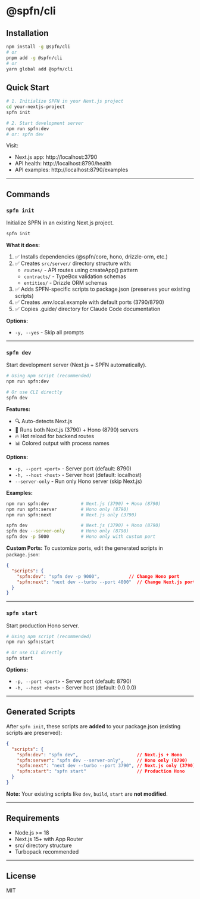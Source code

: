 # @spfn/cli

## Installation

```bash
npm install -g @spfn/cli
# or
pnpm add -g @spfn/cli
# or
yarn global add @spfn/cli
```

## Quick Start

```bash
# 1. Initialize SPFN in your Next.js project
cd your-nextjs-project
spfn init

# 2. Start development server
npm run spfn:dev
# or: spfn dev
```

Visit:
- Next.js app: http://localhost:3790
- API health: http://localhost:8790/health
- API examples: http://localhost:8790/examples

---

## Commands

### `spfn init`

Initialize SPFN in an existing Next.js project.

```bash
spfn init
```

**What it does:**

1. ✅ Installs dependencies (@spfn/core, hono, drizzle-orm, etc.)
2. ✅ Creates `src/server/` directory structure with:
   - `routes/` - API routes using createApp() pattern
   - `contracts/` - TypeBox validation schemas
   - `entities/` - Drizzle ORM schemas
3. ✅ Adds SPFN-specific scripts to package.json (preserves your existing scripts)
4. ✅ Creates .env.local.example with default ports (3790/8790)
5. ✅ Copies .guide/ directory for Claude Code documentation

**Options:**
- `-y, --yes` - Skip all prompts

---

### `spfn dev`

Start development server (Next.js + SPFN automatically).

```bash
# Using npm script (recommended)
npm run spfn:dev

# Or use CLI directly
spfn dev
```

**Features:**
- 🔍 Auto-detects Next.js
- 🚀 Runs both Next.js (3790) + Hono (8790) servers
- 🔥 Hot reload for backend routes
- 📊 Colored output with process names

**Options:**
- `-p, --port <port>` - Server port (default: 8790)
- `-h, --host <host>` - Server host (default: localhost)
- `--server-only` - Run only Hono server (skip Next.js)

**Examples:**
```bash
npm run spfn:dev            # Next.js (3790) + Hono (8790)
npm run spfn:server         # Hono only (8790)
npm run spfn:next           # Next.js only (3790)

spfn dev                    # Next.js (3790) + Hono (8790)
spfn dev --server-only      # Hono only (8790)
spfn dev -p 5000            # Hono only with custom port
```

**Custom Ports:**
To customize ports, edit the generated scripts in `package.json`:
```json
{
  "scripts": {
    "spfn:dev": "spfn dev -p 9000",           // Change Hono port
    "spfn:next": "next dev --turbo --port 4000"  // Change Next.js port
  }
}
```

---

### `spfn start`

Start production Hono server.

```bash
# Using npm script (recommended)
npm run spfn:start

# Or use CLI directly
spfn start
```

**Options:**
- `-p, --port <port>` - Server port (default: 8790)
- `-h, --host <host>` - Server host (default: 0.0.0.0)

---

## Generated Scripts

After `spfn init`, these scripts are **added** to your package.json (existing scripts are preserved):

```json
{
  "scripts": {
    "spfn:dev": "spfn dev",                      // Next.js + Hono
    "spfn:server": "spfn dev --server-only",     // Hono only (8790)
    "spfn:next": "next dev --turbo --port 3790", // Next.js only (3790)
    "spfn:start": "spfn start"                   // Production Hono
  }
}
```

**Note:** Your existing scripts like `dev`, `build`, `start` are **not modified**.

---

## Requirements

- Node.js >= 18
- Next.js 15+ with App Router
- src/ directory structure
- Turbopack recommended

---

## License

MIT
